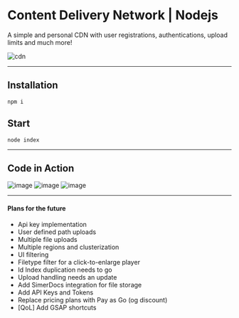 # Content Delivery Network | Nodejs
A simple and personal CDN with user registrations, authentications, upload limits and much more!

![cdn](https://user-images.githubusercontent.com/76672732/181768774-dcdd041b-ccf4-4220-89a2-72b96ffadbd1.png)

---
## Installation
`npm i`

## Start
`node index`

---
## Code in Action
![image](https://user-images.githubusercontent.com/76672732/181769265-52e216ff-c04a-4ca1-aaf8-3fcea0e14600.png)
![image](https://user-images.githubusercontent.com/76672732/181769920-8e6e95dc-6941-456b-83c6-cca8bf0fb38a.png)
![image](https://user-images.githubusercontent.com/76672732/181769426-fbc4d5b8-9d59-4b90-98b4-e81b9b5e1e1d.png)

---
#### Plans for the future
+ Api key implementation
+ User defined path uploads
+ Multiple file uploads
+ Multiple regions and clusterization
+ UI filtering
+ Filetype filter for a click-to-enlarge player
+ Id Index duplication needs to go
+ Upload handling needs an update
+ Add SimerDocs integration for file storage
+ Add API Keys and Tokens
+ Replace pricing plans with Pay as Go (og discount)
+ [QoL] Add GSAP shortcuts